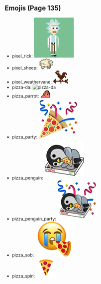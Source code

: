 
## Emojis (Page 135)

* pixel_rick: ![pixel_rick](output/pixel_rick.gif)
* pixel_sheep: ![pixel_sheep](output/pixel_sheep.png)
* pixel_weathervane: ![pixel_weathervane](output/pixel_weathervane.png)
* pizza-da: ![pizza-da](output/pizza-da)
* pizza_parrot: ![pizza_parrot](output/pizza_parrot.gif)
* pizza_party: ![pizza_party](output/pizza_party.png)
* pizza_penguin: ![pizza_penguin](output/pizza_penguin.jpg)
* pizza_penguin_party: ![pizza_penguin_party](output/pizza_penguin_party.png)
* pizza_sob: ![pizza_sob](output/pizza_sob.png)
* pizza_spin: ![pizza_spin](output/pizza_spin.gif)
